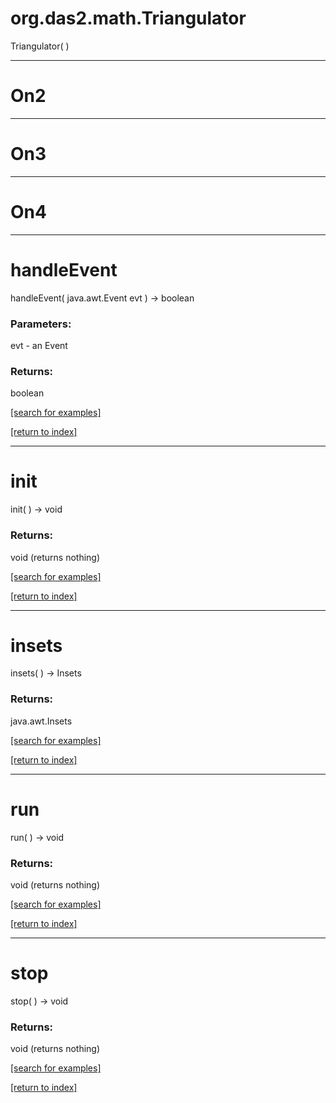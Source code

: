 # org.das2.math.Triangulator
Triangulator( )


***
<a name="On2"></a>
# On2



***
<a name="On3"></a>
# On3



***
<a name="On4"></a>
# On4



***
<a name="handleEvent"></a>
# handleEvent
handleEvent( java.awt.Event evt ) &rarr; boolean



### Parameters:
evt - an Event

### Returns:
boolean


<a href="https://github.com/autoplot/dev/search?q=handleEvent&unscoped_q=handleEvent">[search for examples]</a>

<a href="https://github.com/autoplot/documentation/blob/master/javadoc/index-all.md">[return to index]</a>

***
<a name="init"></a>
# init
init(  ) &rarr; void



### Returns:
void (returns nothing)


<a href="https://github.com/autoplot/dev/search?q=init&unscoped_q=init">[search for examples]</a>

<a href="https://github.com/autoplot/documentation/blob/master/javadoc/index-all.md">[return to index]</a>

***
<a name="insets"></a>
# insets
insets(  ) &rarr; Insets



### Returns:
java.awt.Insets


<a href="https://github.com/autoplot/dev/search?q=insets&unscoped_q=insets">[search for examples]</a>

<a href="https://github.com/autoplot/documentation/blob/master/javadoc/index-all.md">[return to index]</a>

***
<a name="run"></a>
# run
run(  ) &rarr; void



### Returns:
void (returns nothing)


<a href="https://github.com/autoplot/dev/search?q=run&unscoped_q=run">[search for examples]</a>

<a href="https://github.com/autoplot/documentation/blob/master/javadoc/index-all.md">[return to index]</a>

***
<a name="stop"></a>
# stop
stop(  ) &rarr; void



### Returns:
void (returns nothing)


<a href="https://github.com/autoplot/dev/search?q=stop&unscoped_q=stop">[search for examples]</a>

<a href="https://github.com/autoplot/documentation/blob/master/javadoc/index-all.md">[return to index]</a>

